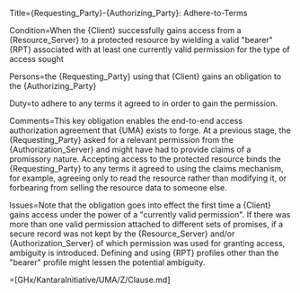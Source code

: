 Title={Requesting_Party}-{Authorizing_Party}: Adhere-to-Terms

Condition=When the {Client} successfully gains access from a {Resource_Server} to a protected resource by wielding a valid "bearer" {RPT} associated with at least one currently valid permission for the type of access sought

Persons=the {Requesting_Party} using that {Client} gains an obligation to the {Authorizing_Party}

Duty=to adhere to any terms it agreed to in order to gain the permission.

Comments=This key obligation enables the end-to-end access authorization agreement that {UMA} exists to forge. At a previous stage, the {Requesting_Party} asked for a relevant permission from the {Authorization_Server} and might have had to provide claims of a promissory nature. Accepting access to the protected resource binds the {Requesting_Party} to any terms it agreed to using the claims mechanism, for example, agreeing only to read the resource rather than modifying it, or forbearing from selling the resource data to someone else.

Issues=Note that the obligation goes into effect the first time a {Client} gains access under the power of a "currently valid permission". If there was more than one valid permission attached to different sets of promises, if a secure record was not kept by the {Resource_Server} and/or {Authorization_Server} of which permission was used for granting access, ambiguity is introduced. Defining and using {RPT} profiles other than the "bearer" profile might lessen the potential ambiguity.

=[GHx/KantaraInitiative/UMA/Z/Clause.md]